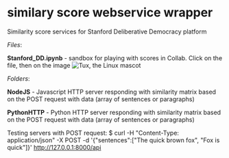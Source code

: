 # similary score webservice wrapper
Similarity score services for Stanford Deliberative Democracy platform 

*Files*:  

**Stanford_DD.ipynb**  -  sandbox for playing with scores in Collab. Click on the file, then on the image ![Tux, the Linux mascot](https://colab.research.google.com/assets/colab-badge.svg)  

*Folders*:  

**NodeJS** - Javascript HTTP server responding with similarity matrix based on the POST request with data (array of sentences or paragraphs)  

**PythonHTTP** - Python HTTP server responding with similarity matrix based on the POST request with data (array of sentences or paragraphs)

Testing servers with POST request:
$ curl -H "Content-Type: application/json" -X POST -d '{"sentences":["The quick brown fox", "Fox is quick"]}' http://127.0.0.1:8000/api
